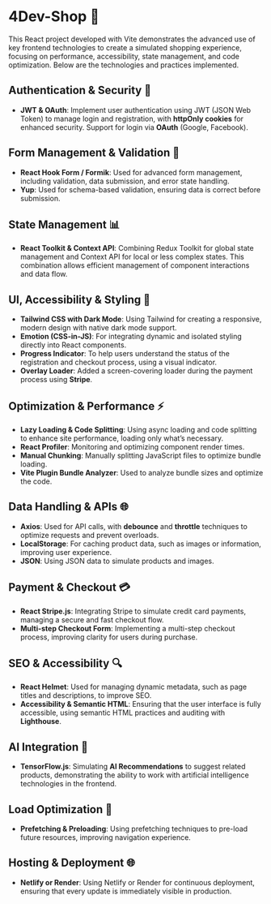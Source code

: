 <h1>4Dev-Shop 🛒</h1>

<p>This React project developed with Vite demonstrates the advanced use of key frontend technologies to create a simulated shopping experience, focusing on performance, accessibility, state management, and code optimization. Below are the technologies and practices implemented.</p>

<h2>Authentication & Security 🔐</h2>
<ul>
  <li><strong>JWT & OAuth</strong>: Implement user authentication using JWT (JSON Web Token) to manage login and registration, with <strong>httpOnly cookies</strong> for enhanced security. Support for login via <strong>OAuth</strong> (Google, Facebook).</li>
</ul>

<h2>Form Management & Validation 📝</h2>
<ul>
  <li><strong>React Hook Form / Formik</strong>: Used for advanced form management, including validation, data submission, and error state handling.</li>
  <li><strong>Yup</strong>: Used for schema-based validation, ensuring data is correct before submission.</li>
</ul>

<h2>State Management 📊</h2>
<ul>
  <li><strong>React Toolkit & Context API</strong>: Combining Redux Toolkit for global state management and Context API for local or less complex states. This combination allows efficient management of component interactions and data flow.</li>
</ul>

<h2>UI, Accessibility & Styling 🎨</h2>
<ul>
  <li><strong>Tailwind CSS with Dark Mode</strong>: Using Tailwind for creating a responsive, modern design with native dark mode support.</li>
  <li><strong>Emotion (CSS-in-JS)</strong>: For integrating dynamic and isolated styling directly into React components.</li>
  <li><strong>Progress Indicator</strong>: To help users understand the status of the registration and checkout process, using a visual indicator.</li>
  <li><strong>Overlay Loader</strong>: Added a screen-covering loader during the payment process using <strong>Stripe</strong>.</li>
</ul>

<h2>Optimization & Performance ⚡</h2>
<ul>
  <li><strong>Lazy Loading & Code Splitting</strong>: Using async loading and code splitting to enhance site performance, loading only what’s necessary.</li>
  <li><strong>React Profiler</strong>: Monitoring and optimizing component render times.</li>
  <li><strong>Manual Chunking</strong>: Manually splitting JavaScript files to optimize bundle loading.</li>
  <li><strong>Vite Plugin Bundle Analyzer</strong>: Used to analyze bundle sizes and optimize the code.</li>
</ul>

<h2>Data Handling & APIs 🌐</h2>
<ul>
  <li><strong>Axios</strong>: Used for API calls, with <strong>debounce</strong> and <strong>throttle</strong> techniques to optimize requests and prevent overloads.</li>
  <li><strong>LocalStorage</strong>: For caching product data, such as images or information, improving user experience.</li>
  <li><strong>JSON</strong>: Using JSON data to simulate products and images.</li>
</ul>

<h2>Payment & Checkout 💳</h2>
<ul>
  <li><strong>React Stripe.js</strong>: Integrating Stripe to simulate credit card payments, managing a secure and fast checkout flow.</li>
  <li><strong>Multi-step Checkout Form</strong>: Implementing a multi-step checkout process, improving clarity for users during purchase.</li>
</ul>

<h2>SEO & Accessibility 🔍</h2>
<ul>
  <li><strong>React Helmet</strong>: Used for managing dynamic metadata, such as page titles and descriptions, to improve SEO.</li>
  <li><strong>Accessibility & Semantic HTML</strong>: Ensuring that the user interface is fully accessible, using semantic HTML practices and auditing with <strong>Lighthouse</strong>.</li>
</ul>

<h2>AI Integration 🤖</h2>
<ul>
  <li><strong>TensorFlow.js</strong>: Simulating <strong>AI Recommendations</strong> to suggest related products, demonstrating the ability to work with artificial intelligence technologies in the frontend.</li>
</ul>

<h2>Load Optimization 🚀</h2>
<ul>
  <li><strong>Prefetching & Preloading</strong>: Using prefetching techniques to pre-load future resources, improving navigation experience.</li>
</ul>

<h2>Hosting & Deployment 🌐</h2>
<ul>
  <li><strong>Netlify or Render</strong>: Using Netlify or Render for continuous deployment, ensuring that every update is immediately visible in production.</li>
</ul>
